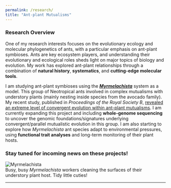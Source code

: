 ```yaml
---
permalink: /research/
title: "Ant-plant Mutualisms"
---
```

### Research Overview

One of my research interests focuses on the evolutionary ecology and molecular phylogenetics of ants, with a particular emphasis on ant-plant symbioses. Ants are key ecosystem players, and understanding their evolutionary and ecological roles sheds light on major topics of biology and evolution. My work has explored ant-plant relationships through a combination of **natural history**, **systematics**, and **cutting-edge molecular tools**.

I am studying ant-plant symbioses using the [***Myrmelachista***](https://www.antweb.org/images.do?genus=Myrmelachista) system as a model. This group of Neotropical ants involved in complex mutualisms with understory plants (mainly nesting inside species from the avocado family). My recent study, published in *Proceedings of the Royal Society B*, [revealed an extreme level of convergent evolution within ant-plant mutualisms](https://royalsocietypublishing.org/doi/10.1098/rspb.2024.1214). I am currently expanding this project and including **whole-genome sequencing** to uncover the genomic foundations/signatures underlying convergent/parallel mutualistic evolution in this group. I am also starting to explore how _Myrmelachista_ ant species adapt to environmental pressures, using **functional trait analyses** and long-term monitoring of their plant hosts.

### Stay tuned for incoming news on these projects!

![Myrmelachista](images/Myrmelachista.jpg)  
Busy, busy _Myrmelachista_ workers cleaning the surfaces of their understory plant host. Tidy little cuties!

---


